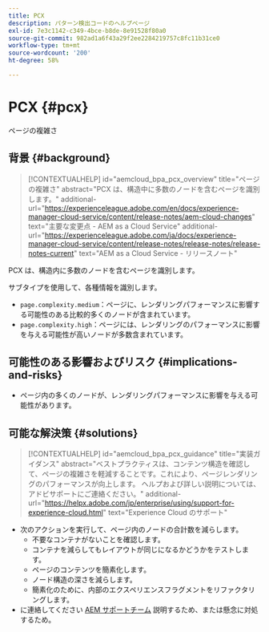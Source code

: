 ```yaml
---
title: PCX
description: パターン検出コードのヘルプページ
exl-id: 7e3c1142-c349-4bce-b8de-8e91528f80a0
source-git-commit: 982ad1a6f43a29f2ee2284219757c8fc11b31ce0
workflow-type: tm+mt
source-wordcount: '200'
ht-degree: 58%

---
```


# PCX {#pcx}

ページの複雑さ

## 背景 {#background}

>[!CONTEXTUALHELP]
>id="aemcloud_bpa_pcx_overview"
>title="ページの複雑さ"
>abstract="PCX は、構造中に多数のノードを含むページを識別します。"
>additional-url="https://experienceleague.adobe.com/en/docs/experience-manager-cloud-service/content/release-notes/aem-cloud-changes" text="主要な変更点 - AEM as a Cloud Service"
>additional-url="https://experienceleague.adobe.com/ja/docs/experience-manager-cloud-service/content/release-notes/release-notes/release-notes-current" text="AEM as a Cloud Service - リリースノート"

PCX は、構造内に多数のノードを含むページを識別します。

サブタイプを使用して、各種情報を識別します。

* `page.complexity.medium`：ページに、レンダリングパフォーマンスに影響する可能性のある比較的多くのノードが含まれています。
* `page.complexity.high`：ページには、レンダリングのパフォーマンスに影響を与える可能性が高いノードが多数含まれています。

## 可能性のある影響およびリスク {#implications-and-risks}

* ページ内の多くのノードが、レンダリングパフォーマンスに影響を与える可能性があります。

## 可能な解決策 {#solutions}

>[!CONTEXTUALHELP]
>id="aemcloud_bpa_pcx_guidance"
>title="実装ガイダンス"
>abstract="ベストプラクティスは、コンテンツ構造を確認して、ページの複雑さを軽減することです。これにより、ページレンダリングのパフォーマンスが向上します。 ヘルプおよび詳しい説明については、アドビサポートにご連絡ください。"
>additional-url="https://helpx.adobe.com/jp/enterprise/using/support-for-experience-cloud.html" text="Experience Cloud のサポート"

* 次のアクションを実行して、ページ内のノードの合計数を減らします。
   * 不要なコンテナがないことを確認します。
   * コンテナを減らしてもレイアウトが同じになるかどうかをテストします。
   * ページのコンテンツを簡素化します。
   * ノード構造の深さを減らします。
   * 簡素化のために、内部のエクスペリエンスフラグメントをリファクタリングします。
* に連絡してください [AEM サポートチーム](https://helpx.adobe.com/jp/enterprise/using/support-for-experience-cloud.html) 説明するため、または懸念に対処するため。
